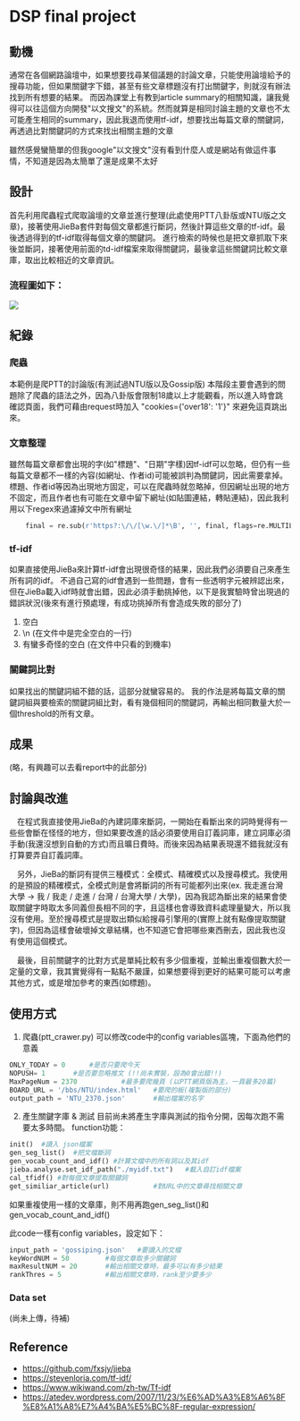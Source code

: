 # DSP final project


## 動機
通常在各個網路論壇中，如果想要找尋某個議題的討論文章，只能使用論壇給予的搜尋功能，但如果關鍵字下錯，甚至有些文章標題沒有打出關鍵字，則就沒有辦法找到所有想要的結果。
而因為課堂上有教到article summary的相關知識，讓我覺得可以往這個方向開發"以文搜文"的系統。然而就算是相同討論主題的文章也不太可能產生相同的summary，因此我退而使用tf-idf，想要找出每篇文章的關鍵詞，再透過比對關鍵詞的方式來找出相關主題的文章

雖然感覺蠻簡單的但我google"以文搜文"沒有看到什麼人或是網站有做這件事情，不知道是因為太簡單了還是成果不太好

## 設計
首先利用爬蟲程式爬取論壇的文章並進行整理(此處使用PTT八卦版或NTU版之文章)，接著使用JieBa套件對每個文章都進行斷詞，然後計算這些文章的tf-idf。最後透過得到的tf-idf取得每個文章的關鍵詞。
進行檢索的時候也是把文章抓取下來後並斷詞，接著使用前面的td-idf檔案來取得關鍵詞，最後拿這些關鍵詞比較文章庫，取出比較相近的文章資訊。

### 流程圖如下：
![](https://i.imgur.com/m4CTadn.png)


## 紀錄
### 爬蟲
本範例是爬PTT的討論版(有測試過NTU版以及Gossip版)
本階段主要會遇到的問題除了爬蟲的語法之外，因為八卦版會限制18歲以上才能觀看，所以進入時會跳確認頁面，我們可藉由request時加入 "cookies={'over18': '1'}" 來避免這頁跳出來。

### 文章整理
雖然每篇文章都會出現的字(如"標題"、"日期"字樣)因tf-idf可以忽略，但仍有一些每篇文章都不一樣的內容(如網址、作者id)可能被誤判為關鍵詞，因此需要拿掉。
標題、作者id等因為出現地方固定，可以在爬蟲時就忽略掉，但因網址出現的地方不固定，而且作者也有可能在文章中留下網址(如貼圖連結，轉貼連結)，因此我利用以下regex來過濾掉文中所有網址
```python
    final = re.sub(r'https?:\/\/[\w.\/]*\B', '', final, flags=re.MULTILINE)
```


### tf-idf
如果直接使用JieBa來計算tf-idf會出現很奇怪的結果，因此我們必須要自己來產生所有詞的idf。
不過自己寫的idf會遇到一些問題，會有一些透明字元被辨認出來，但在JieBa載入idf時就會出錯，因此必須手動挑掉他，以下是我實驗時曾出現過的錯誤狀況(後來有進行預處理，有成功挑掉所有會造成失敗的部分了)
  1. 空白
  2. \n (在文件中是完全空白的一行)
  3. 有蠻多奇怪的空白 (在文件中只看的到機率)

### 關鍵詞比對
如果找出的關鍵詞組不錯的話，這部分就蠻容易的。
我的作法是將每篇文章的關鍵詞組與要檢索的關鍵詞組比對，看有幾個相同的關鍵詞，再輸出相同數量大於一個threshold的所有文章。

## 成果
(略，有興趣可以去看report中的此部分)
## 討論與改進
　在程式我直接使用JieBa的內建詞庫來斷詞，一開始在看斷出來的詞時覺得有一些些會斷在怪怪的地方，但如果要改進的話必須要使用自訂義詞庫，建立詞庫必須手動(我還沒想到自動的方式)而且曠日費時。而後來因為結果表現還不錯我就沒有打算要弄自訂義詞庫。

　另外，JieBa的斷詞有提供三種模式：全模式、精確模式以及搜尋模式。我使用的是預設的精確模式，全模式則是會將斷詞的所有可能都列出來(ex. 我走進台灣大學 -> 我 / 我走 / 走進 / 台灣 / 台灣大學 / 大學)，因為我認為斷出來的結果會使取關鍵字時取太多同義但長相不同的字，且這樣也會導致資料處理量變大，所以我沒有使用。至於搜尋模式是提取出類似給搜尋引擎用的(實際上就有點像提取關鍵字)，但因為這樣會破壞掉文章結構，也不知道它會把哪些東西刪去，因此我也沒有使用這個模式。

　最後，目前關鍵字的比對方式是單純比較有多少個重複，並輸出重複個數大於一定量的文章，我其實覺得有一點點不嚴謹，如果想要得到更好的結果可能可以考慮其他方式，或是增加參考的東西(如標題)。

## 使用方式
1. 爬蟲(ptt_crawer.py)
可以修改code中的config variables區塊，下面為他們的意義
```python
ONLY_TODAY = 0		#是否只要爬今天
NOPUSH= 1		#是否要忽略推文 (!!尚未實裝，設為0會出錯!!)
MaxPageNum = 2370 			#最多要爬幾頁 (以PTT網頁版為主，一頁最多20篇)
BOARD_URL = '/bbs/NTU/index.html' 	#要爬的板(複製版的部分)
output_path = 'NTU_2370.json'		#輸出檔案的名字
```
2. 產生關鍵字庫 & 測試
目前尚未將產生字庫與測試的指令分開，因每次跑不需要太多時間。
function功能：
```python
init()	#讀入 json檔案
gen_seg_list()	#把文檔斷詞
gen_vocab_count_and_idf() #計算文檔中的所有詞以及其idf
jieba.analyse.set_idf_path("./myidf.txt")	#載入自訂idf檔案       
cal_tfidf() #對每個文章提取關鍵詞
get_similiar_article(url)			#對URL中的文章尋找相關文章
```
如果重複使用一樣的文章庫，則不用再跑gen_seg_list()和gen_vocab_count_and_idf()

此code一樣有config variables，設定如下：
```python
input_path = 'gossiping.json'	#要讀入的文檔
keyWordNUM = 50			#每個文章取多少關鍵詞
maxResultNUM = 20		#輸出相關文章時，最多可以有多少結果
rankThres = 5			#輸出相關文章時，rank至少要多少
```
### Data set
(尚未上傳，待補)
## Reference
- https://github.com/fxsjy/jieba
- https://stevenloria.com/tf-idf/
- https://www.wikiwand.com/zh-tw/Tf-idf
- https://atedev.wordpress.com/2007/11/23/%E6%AD%A3%E8%A6%8F%E8%A1%A8%E7%A4%BA%E5%BC%8F-regular-expression/